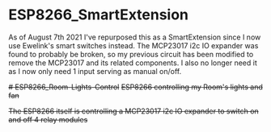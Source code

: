 # ESP8266_SmartExtension

As of August 7th 2021 I've repurposed this as a SmartExtension since I now use Ewelink's smart switches instead.
The MCP23017 i2c IO expander was found to probably be broken, so my previous circuit has been modified to remove the MCP23017 and its related components. I also no longer need it as I now only need 1 input serving as manual on/off.

~~# ESP8266_Room-Lights-Control~~
 ~~ESP8266 controlling my Room's lights and fan~~
 
 ~~The ESP8266 itself is controlling a MCP23017 i2c IO expander to switch on and off 4 relay modules~~
